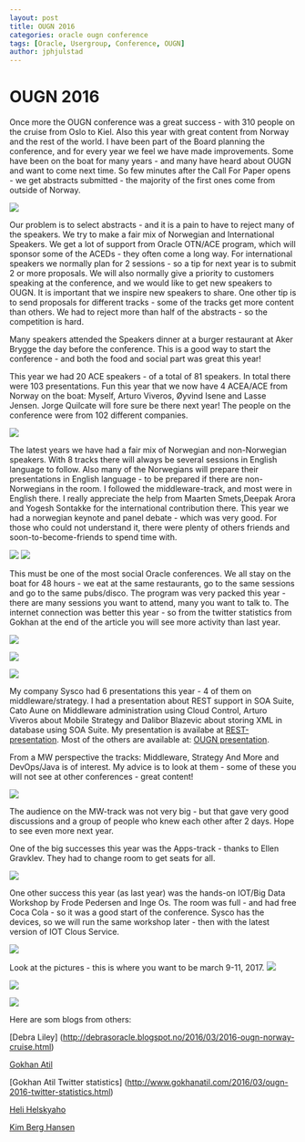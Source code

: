 ```yaml
---
layout: post
title: OUGN 2016
categories: oracle ougn conference
tags: [Oracle, Usergroup, Conference, OUGN]
author: jphjulstad
---
```


# OUGN 2016
Once more the OUGN conference was a great success - with 310 people on the cruise from Oslo to Kiel. Also this year with great content from Norway and the rest of the world. I have been part of the Board planning the conference, and for every year we feel we have made improvements. Some have been on the boat for many years - and many have heard about OUGN and want to come next time. So few minutes after the Call For Paper opens - we get abstracts submitted -  the majority of the first ones come from outside of Norway.

![](/images/2016-03-25-ougn16/boat.png)

Our problem is to select abstracts - and it is a pain to have to reject many of the speakers. We try  to make a fair mix of Norwegian and International Speakers. We get a lot of support from Oracle OTN/ACE program, which will sponsor some of the ACEDs - they often come a long way. For international speakers we normally plan for 2 sessions - so a tip for next year is to submit 2 or more proposals. We will also normally give a priority to customers speaking at the conference, and we would like to get new speakers to OUGN. It is important that we inspire new speakers to share. One other tip is to send proposals for different tracks - some of the tracks get more content than others. We had to reject more than half of the abstracts - so the competition is hard.

Many speakers attended the Speakers dinner at a burger restaurant at Aker Brygge the day before the conference. This is a good way to start the conference - and both the food and social part was great this year!

This year we had 20 ACE speakers - of a total of 81 speakers. In total there were 103 presentations. Fun this year that we now have 4 ACEA/ACE from Norway on the boat: Myself, Arturo Viveros, Øyvind Isene and Lasse Jensen. Jorge Quilcate will fore sure be there next year! The people on the conference were from 102 different companies.

![](/images/2016-03-25-ougn16/speakersdinner.png)

The latest years we have had a fair mix of Norwegian and non-Norwegian speakers. With 8 tracks there will always be several sessions in English language to follow. Also many of the Norwegians will prepare their presentations in English language - to be prepared if there are non-Norwegians in the room. I followed the middleware-track, and most were in English there. I really appreciate the help from Maarten Smets,Deepak Arora and Yogesh Sontakke for the international contribution there. This year we had a norwegian keynote and panel debate - which was very good. For those who could not understand it, there were plenty of others friends and soon-to-become-friends to spend time with. 

![](/images/2016-03-25-ougn16/paneldebate.png)
![](/images/2016-03-25-ougn16/plenary.png)

This must be one of the most social Oracle conferences. We all stay on the boat for 48 hours - we eat at the same restaurants, go to the same sessions and go to the same pubs/disco. The program was very packed this year - there are many sessions you want to attend, many you want to talk to. The internet connection was better this year - so from the twitter statistics from Gokhan at the end of the article you will see more activity than last year.

![](/images/2016-03-25-ougn16/friends2.png)

![](/images/2016-03-25-ougn16/friends3.png)

![](/images/2016-03-25-ougn16/friende4.png)

My company Sysco had 6 presentations this year - 4 of them on middleware/strategy. I had a presentation about REST support in SOA Suite, Cato Aune on Middleware administration using Cloud Control, Arturo Viveros about Mobile Strategy and Dalibor Blazevic about storing XML in database using SOA Suite. My presentation is availabe at 
[REST-presentation](http://www.slideshare.net/jonpetterhjulstad/ougn-2016-experiences-with-rest-support-on-osbsoa-suite). Most of the others are available at: 
[OUGN presentation](https://drive.google.com/a/ougn.no/folderview?id=0B10dftQmBjDLTlNpZ21GYzd5Njg&usp=drive_web).

From a MW perspective the tracks: Middleware, Strategy And More and DevOps/Java is of interest. My advice is to look at them - some of these you will not see at other conferences - great content!

![](/images/2016-03-25-ougn16/jph_pres.png)

The audience on the MW-track was not very big - but that gave very good discussions and a group of people who knew each other after 2 days. Hope to see even more next year.

One of the big successes this year was the Apps-track - thanks to Ellen Gravklev. They had to change room to get seats for all.

![](/images/2016-03-25-ougn16/apps_track2.png)

One other success this year (as last year) was the hands-on IOT/Big Data Workshop by Frode Pedersen and Inge Os. The room was full - and had free Coca Cola - so it was a good start of the conference. Sysco has the devices, so we will run the same workshop later - then with the latest version of IOT Clous Service.

![](/images/2016-03-25-ougn16/iot_lab.png)

Look at the pictures - this is where you want to be march 9-11, 2017. 
![](/images/2016-03-25-ougn16/inside_boat.png)

![](/images/2016-03-25-ougn16/thebridge.png)

![](/images/2016-03-25-ougn16/cars.png)

Here are som blogs from others:

[Debra Liley] (http://debrasoracle.blogspot.no/2016/03/2016-ougn-norway-cruise.html)

[Gokhan Atil](http://www.gokhanatil.com/2016/03/ougn-2016-spring-conference.html)

[Gokhan Atil Twitter statistics] (http://www.gokhanatil.com/2016/03/ougn-2016-twitter-statistics.html)

[Heli Helskyaho](https://helifromfinland.wordpress.com/2016/03/21/ougn-2016/)

[Kim Berg Hansen](http://www.kibeha.dk/2016/03/ougn-spring-conference-2016.html)